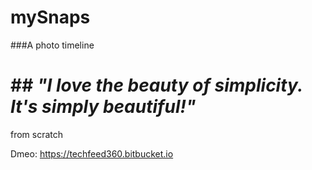 # mySnaps
###A photo timeline

# ## *"I love the beauty of simplicity. It's simply beautiful!"*

from scratch

Dmeo: https://techfeed360.bitbucket.io

